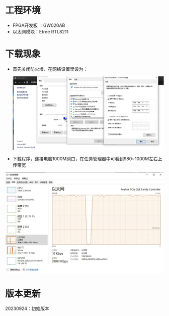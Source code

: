 # 工程环境

+ FPGA开发板 ：GW020AB
+ 以太网模块：Etree RTL8211



# 下载现象

- 首先关闭防火墙，在网络设置里设为：

  ![IP设置](IP设置.png)

- 下载程序，连接电脑1000M网口，在任务管理器中可看到980~1000M左右上传带宽

![Finish](Finish.png)



# 版本更新

20230924：初始版本
